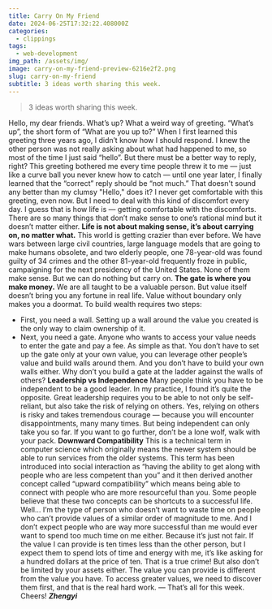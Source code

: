 ```yaml
---
title: Carry On My Friend
date: 2024-06-25T17:32:22.408000Z
categories:
  - clippings
tags:
  - web-development
img_path: /assets/img/
image: carry-on-my-friend-preview-6216e2f2.png
slug: carry-on-my-friend
subtitle: 3 ideas worth sharing this week.
---
```


> 3 ideas worth sharing this week.

Hello, my dear friends. 
What’s up? 
What a weird way of greeting. “What’s up”, the short form of “What are you up to?” When I first learned this greeting three years ago, I didn’t know how I should respond. I knew the other person was not really asking about what had happened to me, so most of the time I just said “hello”. But there must be a better way to reply, right? 
This greeting bothered me every time people threw it to me — just like a curve ball you never knew how to catch — until one year later, I finally learned that the “correct” reply should be “not much.”
That doesn't sound any better than my clumsy "Hello," does it?
I never get comfortable with this greeting, even now. But I need to deal with this kind of discomfort every day. 
I guess that is how life is — getting comfortable with the discomforts. There are so many things that don’t make sense to one’s rational mind but it doesn’t matter either. **Life is not about making sense, it’s about carrying on, no matter what.**
This world is getting crazier than ever before. 
We have wars between large civil countries, large language models that are going to make humans obsolete, and two elderly people, one 78-year-old was found guilty of 34 crimes and the other 81-year-old frequently froze in public, campaigning for the next presidency of the United States.
None of them make sense. But we can do nothing but carry on. 
**The gate is where you make money.**
We are all taught to be a valuable person. But value itself doesn’t bring you any fortune in real life. Value without boundary only makes you a doormat. 
To build wealth requires two steps: 
* First, you need a wall. Setting up a wall around the value you created is the only way to claim ownership of it. 
* Next, you need a gate. Anyone who wants to access your value needs to enter the gate and pay a fee.
As simple as that. 
You don’t have to set up the gate only at your own value, you can leverage other people’s value and build walls around them. 
And you don’t have to build your own walls either. Why don’t you build a gate at the ladder against the walls of others? 
**Leadership vs Independence**
Many people think you have to be independent to be a good leader. 
In my practice, I found it’s quite the opposite.
Great leadership requires you to be able to not only be self-reliant, but also take the risk of relying on others. 
Yes, relying on others is risky and takes tremendous courage — because you will encounter disappointments, many many times. 
But being independent can only take you so far. If you want to go further, don’t be a lone wolf, walk with your pack. 
**Downward Compatibility**
This is a technical term in computer science which originally means the newer system should be able to run services from the older systems.
This term has been introduced into social interaction as “having the ability to get along with people who are less competent than you” and it then derived another concept called “upward compatibility” which means being able to connect with people who are more resourceful than you.
Some people believe that these two concepts can be shortcuts to a successful life.
Well…
I’m the type of person who doesn’t want to waste time on people who can’t provide values of a similar order of magnitude to me.
And I don’t expect people who are way more successful than me would ever want to spend too much time on me either.
Because it’s just not fair. 
If the value I can provide is ten times less than the other person, but I expect them to spend lots of time and energy with me, it’s like asking for a hundred dollars at the price of ten. That is a true crime!
But also don’t be limited by your assets either. The value you can provide is different from the value you have. 
To access greater values, we need to discover them first, and that is the real hard work.
—
That’s all for this week. Cheers!
_**Zhengyi**_
